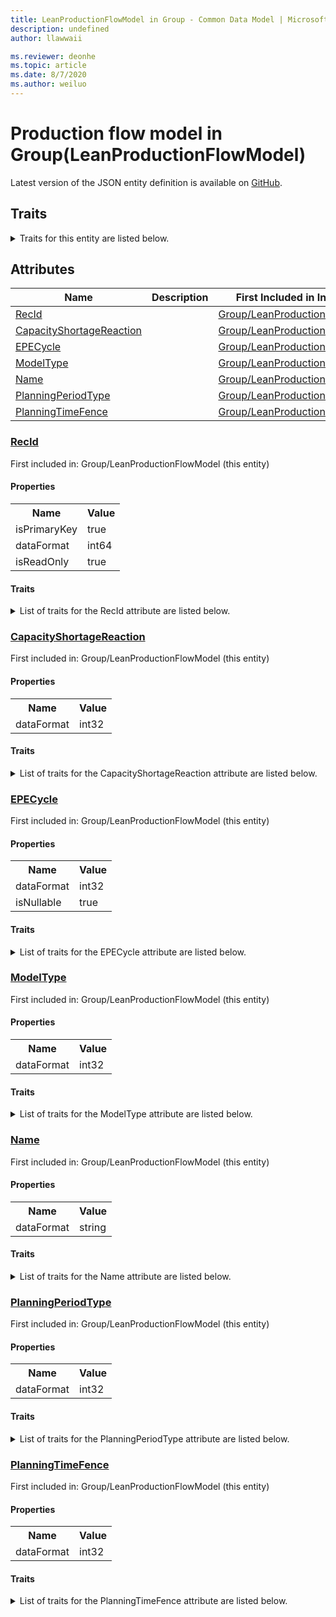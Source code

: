 ```yaml
---
title: LeanProductionFlowModel in Group - Common Data Model | Microsoft Docs
description: undefined
author: llawwaii

ms.reviewer: deonhe
ms.topic: article
ms.date: 8/7/2020
ms.author: weiluo
---
```


# Production flow model in Group(LeanProductionFlowModel)

  
 Latest version of the JSON entity definition is available on <a href="https://github.com/Microsoft/CDM/tree/master/schemaDocuments/core/operationsCommon/Tables/SupplyChain/ProductionControl/Group/LeanProductionFlowModel.cdm.json" target="_blank">GitHub</a>.  

## Traits

<details>
<summary>Traits for this entity are listed below.  
</summary>

**is.identifiedBy**  
  names a specifc identity attribute to use with an entity  <table><tr><th>Parameter</th><th>Value</th><th>Data type</th><th>Explanation</th></tr><tr><td>attribute</td><td>[LeanProductionFlowModel/(resolvedAttributes)/RecId](#RecId)</td><td>attribute</td><td></td></tr></table>

**is.CDM.entityVersion**  
  <table><tr><th>Parameter</th><th>Value</th><th>Data type</th><th>Explanation</th></tr><tr><td>versionNumber</td><td>"1.0"</td><td>string</td><td>semantic version number of the entity</td></tr></table>

**is.application.releaseVersion**  
  <table><tr><th>Parameter</th><th>Value</th><th>Data type</th><th>Explanation</th></tr><tr><td>releaseVersion</td><td>"10.0.13.0"</td><td>string</td><td>semantic version number of the application introducing this entity</td></tr></table>

**is.localized.displayedAs**  
  Holds the list of language specific display text for an object.  <table><tr><th>Parameter</th><th>Value</th><th>Data type</th><th>Explanation</th></tr><tr><td>localizedDisplayText</td><td><table><tr><th>languageTag</th><th>displayText</th></tr><tr><td>en</td><td>Production flow model</td></tr></table></td><td>entity</td><td>a reference to the constant entity holding the list of localized text</td></tr></table>

</details>

## Attributes

|Name|Description|First Included in Instance|
|---|---|---|
|[RecId](#RecId)||<a href="LeanProductionFlowModel.md" target="_blank">Group/LeanProductionFlowModel</a>|
|[CapacityShortageReaction](#CapacityShortageReaction)||<a href="LeanProductionFlowModel.md" target="_blank">Group/LeanProductionFlowModel</a>|
|[EPECycle](#EPECycle)||<a href="LeanProductionFlowModel.md" target="_blank">Group/LeanProductionFlowModel</a>|
|[ModelType](#ModelType)||<a href="LeanProductionFlowModel.md" target="_blank">Group/LeanProductionFlowModel</a>|
|[Name](#Name)||<a href="LeanProductionFlowModel.md" target="_blank">Group/LeanProductionFlowModel</a>|
|[PlanningPeriodType](#PlanningPeriodType)||<a href="LeanProductionFlowModel.md" target="_blank">Group/LeanProductionFlowModel</a>|
|[PlanningTimeFence](#PlanningTimeFence)||<a href="LeanProductionFlowModel.md" target="_blank">Group/LeanProductionFlowModel</a>|

### <a href=#RecId name="RecId">RecId</a>

First included in: Group/LeanProductionFlowModel (this entity)  

#### Properties

<table><tr><th>Name</th><th>Value</th></tr><tr><td>isPrimaryKey</td><td>true</td></tr><tr><td>dataFormat</td><td>int64</td></tr><tr><td>isReadOnly</td><td>true</td></tr></table>

#### Traits

<details>
<summary>List of traits for the RecId attribute are listed below.</summary>

**is.dataFormat.integer**  
**is.dataFormat.big**  
**is.identifiedBy**  
names a specifc identity attribute to use with an entity  <table><tr><th>Parameter</th><th>Value</th><th>Data type</th><th>Explanation</th></tr><tr><td>attribute</td><td>[LeanProductionFlowModel/(resolvedAttributes)/RecId](#RecId)</td><td>attribute</td><td></td></tr></table>

**is.readOnly**  
**is.dataFormat.integer**  
**is.dataFormat.big**  
</details>

### <a href=#CapacityShortageReaction name="CapacityShortageReaction">CapacityShortageReaction</a>

First included in: Group/LeanProductionFlowModel (this entity)  

#### Properties

<table><tr><th>Name</th><th>Value</th></tr><tr><td>dataFormat</td><td>int32</td></tr></table>

#### Traits

<details>
<summary>List of traits for the CapacityShortageReaction attribute are listed below.</summary>

**is.dataFormat.integer**  
**is.dataFormat.integer**  
</details>

### <a href=#EPECycle name="EPECycle">EPECycle</a>

First included in: Group/LeanProductionFlowModel (this entity)  

#### Properties

<table><tr><th>Name</th><th>Value</th></tr><tr><td>dataFormat</td><td>int32</td></tr><tr><td>isNullable</td><td>true</td></tr></table>

#### Traits

<details>
<summary>List of traits for the EPECycle attribute are listed below.</summary>

**is.dataFormat.integer**  
**is.nullable**  
The attribute value may be set to NULL.  

**is.dataFormat.integer**  
</details>

### <a href=#ModelType name="ModelType">ModelType</a>

First included in: Group/LeanProductionFlowModel (this entity)  

#### Properties

<table><tr><th>Name</th><th>Value</th></tr><tr><td>dataFormat</td><td>int32</td></tr></table>

#### Traits

<details>
<summary>List of traits for the ModelType attribute are listed below.</summary>

**is.dataFormat.integer**  
**is.dataFormat.integer**  
</details>

### <a href=#Name name="Name">Name</a>

First included in: Group/LeanProductionFlowModel (this entity)  

#### Properties

<table><tr><th>Name</th><th>Value</th></tr><tr><td>dataFormat</td><td>string</td></tr></table>

#### Traits

<details>
<summary>List of traits for the Name attribute are listed below.</summary>

**is.dataFormat.character**  
**is.dataFormat.big**  
**is.dataFormat.array**  
**is.dataFormat.character**  
**is.dataFormat.array**  
</details>

### <a href=#PlanningPeriodType name="PlanningPeriodType">PlanningPeriodType</a>

First included in: Group/LeanProductionFlowModel (this entity)  

#### Properties

<table><tr><th>Name</th><th>Value</th></tr><tr><td>dataFormat</td><td>int32</td></tr></table>

#### Traits

<details>
<summary>List of traits for the PlanningPeriodType attribute are listed below.</summary>

**is.dataFormat.integer**  
**is.dataFormat.integer**  
</details>

### <a href=#PlanningTimeFence name="PlanningTimeFence">PlanningTimeFence</a>

First included in: Group/LeanProductionFlowModel (this entity)  

#### Properties

<table><tr><th>Name</th><th>Value</th></tr><tr><td>dataFormat</td><td>int32</td></tr></table>

#### Traits

<details>
<summary>List of traits for the PlanningTimeFence attribute are listed below.</summary>

**is.dataFormat.integer**  
**is.dataFormat.integer**  
</details>
